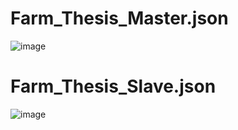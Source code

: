 # Farm_Thesis_Master.json

![image](https://user-images.githubusercontent.com/60500365/182135836-3a328944-c307-4760-8d42-299e06e5705e.png)


# Farm_Thesis_Slave.json

![image](https://user-images.githubusercontent.com/60500365/182135970-54441170-f506-4e88-bc66-27e9311f2b4c.png)

